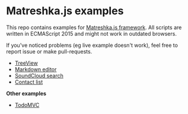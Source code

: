 # Matreshka.js examples
This repo contains examples for [Matreshka.js framework](http://matreshka.io/). All scripts are written in ECMAScript 2015 and might not work in outdated browsers.

If you've noticed problems (eg live example doesn't work), feel free to report issue or make pull-requests.

- [TreeView](./treeview)
- [Markdown editor](./markdown_editor)
- [SoundCloud search](./soundcloud_search)
- [Contact list](./soundcloud_search)

**Other examples**
- [TodoMVC](https://github.com/matreshkajs/todomvc)
